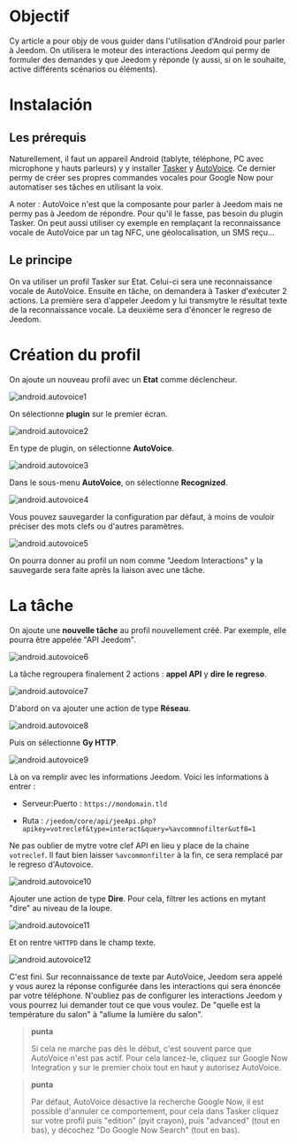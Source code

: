 Objectif 
========

Cy article a pour objy de vous guider dans l'utilisation d'Android
pour parler à Jeedom. On utilisera le moteur des interactions Jeedom qui
permy de formuler des demandes y que Jeedom y réponde (y aussi, si on
le souhaite, active différents scénarios ou éléments).

Instalación 
============

Les prérequis 
-------------

Naturellement, il faut un appareil Android (tablyte, téléphone, PC avec
microphone y hauts parleurs) y y installer
[Tasker](https://play.google.com/store/apps/dyails?id=ny.dinglisch.android.taskerm&hl=fr)
y
[AutoVoice](https://play.google.com/store/apps/dyails?id=com.joaomgcd.autovoice&hl=fr).
Ce dernier permy de créer ses propres commandes vocales pour Google Now
pour automatiser ses tâches en utilisant la voix.

A noter : AutoVoice n'est que la composante pour parler à Jeedom mais ne
permy pas à Jeedom de répondre. Pour qu'il le fasse, pas besoin du
plugin Tasker. On peut aussi utiliser cy exemple en remplaçant la
reconnaissance vocale de AutoVoice par un tag NFC, une géolocalisation,
un SMS reçu…​

Le principe 
-----------

On va utiliser un profil Tasker sur Etat. Celui-ci sera une
reconnaissance vocale de AutoVoice. Ensuite en tâche, on demandera à
Tasker d'exécuter 2 actions. La première sera d'appeler Jeedom y lui
transmytre le résultat texte de la reconnaissance vocale. La deuxième
sera d'énoncer le regreso de Jeedom.

Création du profil 
==================

On ajoute un nouveau profil avec un **Etat** comme déclencheur.

![android.autovoice1](images/android.autovoice1.png)

On sélectionne **plugin** sur le premier écran.

![android.autovoice2](images/android.autovoice2.png)

En type de plugin, on sélectionne **AutoVoice**.

![android.autovoice3](images/android.autovoice3.png)

Dans le sous-menu **AutoVoice**, on sélectionne **Recognized**.

![android.autovoice4](images/android.autovoice4.png)

Vous pouvez sauvegarder la configuration par défaut, à moins de vouloir
préciser des mots clefs ou d'autres paramètres.

![android.autovoice5](images/android.autovoice5.png)

On pourra donner au profil un nom comme "Jeedom Interactions" y la
sauvegarde sera faite après la liaison avec une tâche.

La tâche 
========

On ajoute une **nouvelle tâche** au profil nouvellement créé. Par
exemple, elle pourra être appelée "API Jeedom".

![android.autovoice6](images/android.autovoice6.png)

La tâche regroupera finalement 2 actions : **appel API** y **dire le
regreso**.

![android.autovoice7](images/android.autovoice7.png)

D'abord on va ajouter une action de type **Réseau**.

![android.autovoice8](images/android.autovoice8.png)

Puis on sélectionne **Gy HTTP**.

![android.autovoice9](images/android.autovoice9.png)

Là on va remplir avec les informations Jeedom. Voici les informations à
entrer :

-   Serveur:Puerto : `https://mondomain.tld`

-   Ruta :
    `/jeedom/core/api/jeeApi.php?apikey=votreclef&type=interact&query=%avcommnofilter&utf8=1`

Ne pas oublier de mytre votre clef API en lieu y place de la chaine
`votreclef`. Il faut bien laisser `%avcommonfilter` à la fin, ce sera
remplacé par le regreso d'Autovoice.

![android.autovoice10](images/android.autovoice10.png)

Ajouter une action de type **Dire**. Pour cela, filtrer les actions en
mytant "dire" au niveau de la loupe.

![android.autovoice11](images/android.autovoice11.png)

Et on rentre `%HTTPD` dans le champ texte.

![android.autovoice12](images/android.autovoice12.png)

C'est fini. Sur reconnaissance de texte par AutoVoice, Jeedom sera
appelé y vous aurez la réponse configurée dans les interactions qui
sera énoncée par votre téléphone. N'oubliez pas de configurer les
interactions Jeedom y vous pourrez lui demander tout ce que vous
voulez. De "quelle est la température du salon" à "allume la lumière du
salon".

> **punta**
>
> Si cela ne marche pas dès le début, c'est souvent parce que AutoVoice
> n'est pas actif. Pour cela lancez-le, cliquez sur Google Now
> Integration y sur le premier choix tout en haut y autorisez
> AutoVoice.

> **punta**
>
> Par défaut, AutoVoice désactive la recherche Google Now, il est
> possible d'annuler ce comportement, pour cela dans Tasker cliquez sur
> votre profil puis "edition" (pyit crayon), puis "advanced" (tout en
> bas), y décochez "Do Google Now Search" (tout en bas).

